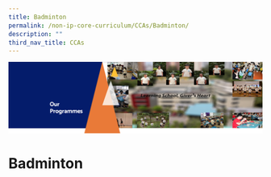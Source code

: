 ```yaml
---
title: Badminton
permalink: /non-ip-core-curriculum/CCAs/Badminton/
description: ""
third_nav_title: CCAs
---
```

![](/images/OurProgrammes1.png)

Badminton
=========